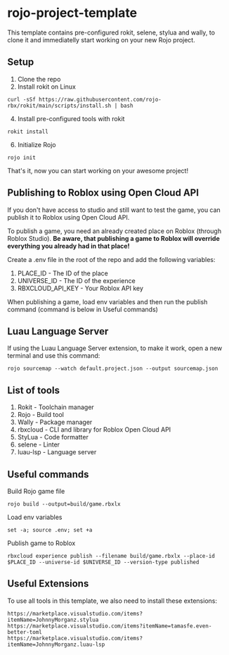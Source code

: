 # rojo-project-template
This template contains pre-configured rokit, selene, stylua and wally, to clone it and immediatelly start working on your new Rojo project.

## Setup
1. Clone the repo
2. Install rokit on Linux
 ```
 curl -sSf https://raw.githubusercontent.com/rojo-rbx/rokit/main/scripts/install.sh | bash
 ```
4. Install pre-configured tools with rokit
```
rokit install
```
6. Initialize Rojo
```
rojo init
```

That's it, now you can start working on your awesome project!

## Publishing to Roblox using Open Cloud API
If you don't have access to studio and still want to test the game, you can publish it to Roblox using Open Cloud API.

To publish a game, you need an already created place on Roblox (through Roblox Studio).
**Be aware, that publishing a game to Roblox will override everything you already had in that place!**

Create a .env file in the root of the repo and add the following variables:
1. PLACE_ID - The ID of the place
2. UNIVERSE_ID - The ID of the experience
3. RBXCLOUD_API_KEY - Your Roblox API key

When publishing a game, load env variables and then run the publish command (command is below in Useful commands)

## Luau Language Server
If using the Luau Language Server extension, to make it work, open a new terminal and use this command:
```
rojo sourcemap --watch default.project.json --output sourcemap.json
```

## List of tools
1. Rokit - Toolchain manager
2. Rojo - Build tool
3. Wally - Package manager
4. rbxcloud - CLI and library for Roblox Open Cloud API 
5. StyLua - Code formatter
6. selene - Linter
7. luau-lsp - Language server

## Useful commands
Build Rojo game file
```
rojo build --output=build/game.rbxlx
```

Load env variables
```
set -a; source .env; set +a
```

Publish game to Roblox
```
rbxcloud experience publish --filename build/game.rbxlx --place-id $PLACE_ID --universe-id $UNIVERSE_ID --version-type published
```

## Useful Extensions
To use all tools in this template, we also need to install these extensions:
```
https://marketplace.visualstudio.com/items?itemName=JohnnyMorganz.stylua
https://marketplace.visualstudio.com/items?itemName=tamasfe.even-better-toml
https://marketplace.visualstudio.com/items?itemName=JohnnyMorganz.luau-lsp
```

